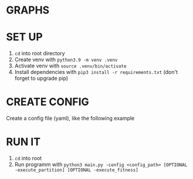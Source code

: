 # GRAPHS

# SET UP

1. `cd` into root directory
2. Create venv with `python3.9 -m venv .venv`
3. Activate venv with `source .venv/bin/activate`
4. Install dependencies with `pip3 install -r requirements.txt` (don't forget to upgrade pip)

# CREATE CONFIG

Create a config file (yaml), like the following example

# RUN IT

1. `cd` into root
2. Run programm with `python3 main.py -config <config_path> [OPTIONAL -execute_partition] [OPTIONAL -execute_fitness]`
